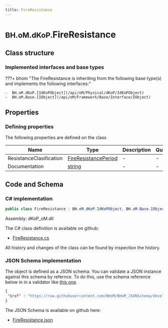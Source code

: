 ```yaml
---
title: FireResistance
---
```


# <small>BH.oM.dKoP.</small>**FireResistance**



## Class structure

### Implemented interfaces and base types

???+ bhom "The FireResistance is inheriting from the following base type(s) and implements the following interfaces:"

    -  BH.oM.dKoP.[IdKoPObject](/api/oM/Physical/dKoP/IdKoPObject)
    -  BH.oM.Base.[IObject](/api/oM/Framework/Base/Interface/IObject)


## Properties



### Defining properties

The following properties are defined on the class

| Name             | Type             | Description      | Quantity         |
|------------------|------------------|------------------|------------------|
| ResistanceClasification | [FireResistancePeriod](/api/oM/Physical/dKoP/Performance/Fire/FireResistancePeriod) | - | - |
| Documentation | [string](https://learn.microsoft.com/en-us/dotnet/api/System.String?view=netstandard-2.0) | - | - |


## Code and Schema

### C# implementation

``` C# title="C#"
public class FireResistance : BH.oM.dKoP.IdKoPObject, BH.oM.Base.IObject
```

Assembly: dKoP_oM.dll

The C# class definition is available on github:

- [FireResistance.cs](https://github.com/BHoM/dKoP_Toolkit/blob/develop/dKoP_oM/Performance\Fire\FireResistance.cs)

All history and changes of the class can be found by inspection the history.
### JSON Schema implementation

The object is defined as a JSON schema. You can validate a JSON instance against this schema by refernce. To do this, use the schema reference below in in a validator like [this one](https://www.jsonschemavalidator.net/).

``` json title="JSON Schema"
{
 "$ref" : "https://raw.githubusercontent.com/BHoM/BHoM_JSONSchema/develop/dKoP_oM/FireResistance.json"
}
```

The JSON Schema is available on github here:

- [FireResistance.json](https://github.com/BHoM/BHoM_JSONSchema/blob/develop/dKoP_oM/FireResistance.json)
